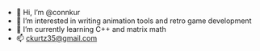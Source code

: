 - 👋 Hi, I’m @connkur
- 👀 I’m interested in writing animation tools and retro game development
- 🌱 I’m currently learning C++ and matrix math
- 📫 ckurtz35@gmail.com

<!---
connkur/connkur is a ✨ special ✨ repository because its `README.md` (this file) appears on your GitHub profile.
You can click the Preview link to take a look at your changes.
--->
